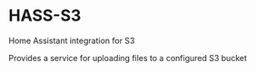 # HASS-S3
Home Assistant integration for S3

Provides a service for uploading files to a configured S3 bucket
